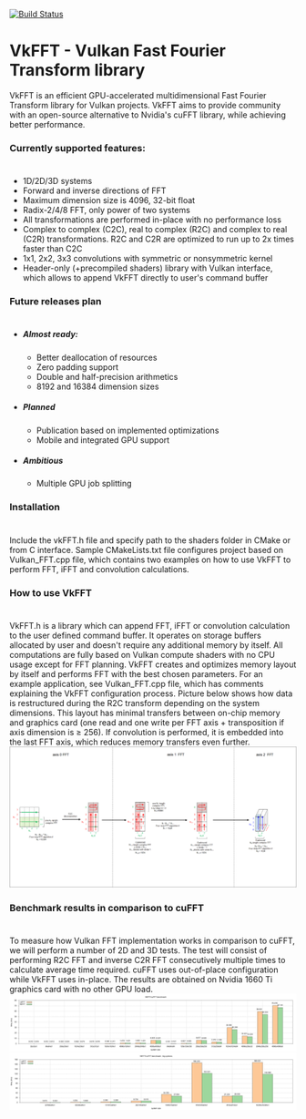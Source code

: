 [![Build Status](https://travis-ci.com/DTolm/VkFFT.svg?token=nMgUQeqx7PXMeCFaXqsb&branch=master)](https://travis-ci.com/DTolm/VkFFT)
#
# VkFFT - Vulkan Fast Fourier Transform library
VkFFT is an efficient GPU-accelerated multidimensional Fast Fourier Transform library for Vulkan projects. VkFFT aims to provide community with an open-source alternative to Nvidia's cuFFT library, while achieving better performance.  
### Currently supported features:
#
  - 1D/2D/3D systems
  - Forward and inverse directions of FFT
  - Maximum dimension size is 4096, 32-bit float 
  - Radix-2/4/8 FFT, only power of two systems
  - All transformations are performed in-place with no performance loss
  - Complex to complex (C2C), real to complex (R2C) and complex to real (C2R) transformations. R2C and C2R are optimized to run up to 2x times faster than C2C
  - 1x1, 2x2, 3x3 convolutions with symmetric or nonsymmetric kernel
  - Header-only (+precompiled shaders) library with Vulkan interface, which allows to append VkFFT directly to user's command buffer

### Future releases plan
#
 - ##### Almost ready:
   - Better deallocation of resources 
   - Zero padding support
   - Double and half-precision arithmetics
   - 8192 and 16384 dimension sizes
 - ##### Planned
    - Publication based on implemented optimizations
    - Mobile and integrated GPU support
 - ##### Ambitious
    - Multiple GPU job splitting

### Installation
#
Include the vkFFT.h file and specify path to the shaders folder in CMake or from C interface. Sample CMakeLists.txt file configures project based on Vulkan_FFT.cpp file, which contains two examples on how to use VkFFT to perform FFT, iFFT and convolution calculations.
### How to use VkFFT
#
VkFFT.h is a library which can append FFT, iFFT or convolution calculation to the user defined command buffer. It operates on storage buffers allocated by user and doesn't require any additional memory by itself. All computations are fully based on Vulkan compute shaders with no CPU usage except for FFT planning. VkFFT creates and optimizes memory layout by itself and performs FFT with the best chosen parameters. For an example application, see Vulkan_FFT.cpp file, which has comments explaining the VkFFT configuration process. 
Picture below shows how data is restructured during the R2C transform depending on the system dimensions. This layout has minimal transfers between on-chip memory and graphics card (one read and one write per FFT axis + transposition if axis dimension is ≥ 256). If convolution is performed, it is embedded into the last FFT axis, which reduces memory transfers even further.
![alt text](https://github.com/dtolm/VkFFT/blob/master/FFT_memory_layout.png?raw=true)
### Benchmark results in comparison to cuFFT
#
To measure how Vulkan FFT implementation works in comparison to cuFFT, we will perform a number of 2D and 3D tests. The test will consist of performing R2C FFT and inverse C2R FFT consecutively multiple times to calculate average time required. cuFFT uses out-of-place configuration while VkFFT uses in-place. The results are obtained on Nvidia 1660 Ti graphics card with no other GPU load.
![alt text](https://github.com/DTolm/VkFFT/blob/master/vkfft_benchmark_1.png?raw=true)
![alt text](https://github.com/DTolm/VkFFT/blob/master/vkfft_benchmark_2.png?raw=true)
